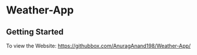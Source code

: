 # Weather-App

## Getting Started

To view the Website:
   https://githubbox.com/AnuragAnand198/Weather-App/
